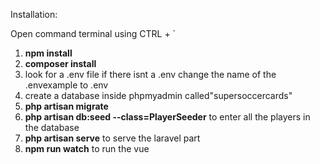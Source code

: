 Installation:

Open command terminal using CTRL + `
1. **npm install**
2. **composer install**
3. look for a .env file if there isnt a .env change the name of the .envexample to .env
4. create a database inside phpmyadmin called"supersoccercards"
5. **php artisan migrate**
6. **php artisan db:seed --class=PlayerSeeder** to enter all the players in the database
7. **php artisan serve** to serve the laravel part
8. **npm run watch** to run the vue
